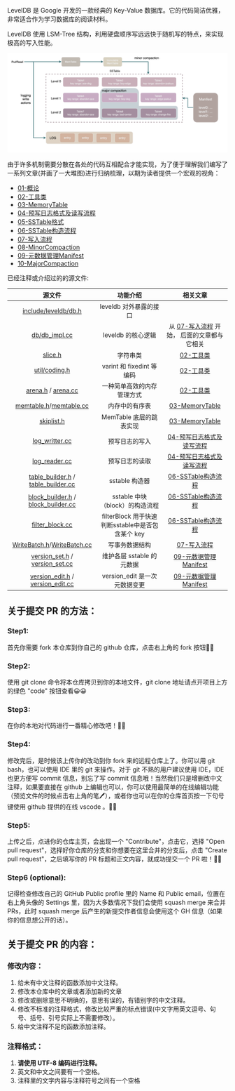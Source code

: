 LevelDB 是 Google 开发的一款经典的 Key-Value 数据库。它的代码简洁优雅，非常适合作为学习数据库的阅读材料。

LevelDB 使用 LSM-Tree 结构，利用硬盘顺序写远远快于随机写的特点，来实现极高的写入性能。

![](./articles/overview.png)

由于许多机制需要分散在各处的代码互相配合才能实现，为了便于理解我们编写了一系列文章(并画了一大堆图)进行归纳梳理，以期为读者提供一个宏观的视角：

- [01-概论](./articles/01-introduction.md)
- [02-工具类](./articles/02-utils.md)
- [03-MemoryTable](./articles/03-MemTable.md)
- [04-预写日志格式及读写流程](./articles/04-Log.md)
- [05-SSTable格式](./articles/05-SSTable.md)
- [06-SSTable构造流程](./articles/06-SSTableBuilder.md)
- [07-写入流程](./articles/07-WriteProcess.md)
- [08-MinorCompaction](./articles/08-MinorCompaction.md)
- [09-元数据管理Manifest](./articles/09-Manifest.md)
- [10-MajorCompaction](./articles/10-MajorCompaction.md)

已经注释或介绍过的的源文件:

|源文件|功能介绍|相关文章|
|:-:|:-:|:-:|
|[include/leveldb/db.h](./include/leveldb/db.h) | leveldb 对外暴露的接口 | |
|[db/db_impl.cc](./db/db_impl.cc)| leveldb 的核心逻辑 | 从 [07-写入流程](./articles/07-WriteProcess.md) 开始， 后面的文章都与它相关|
|[slice.h](./include/leveldb/slice.h) | 字符串类 | [02-工具类](./articles/02-utils.md) |
|[util/coding.h](./util/coding.h)| varint 和 fixedint 等编码 | [02-工具类](./articles/02-utils.md) |
|[arena.h](./util/arena.h) / [arena.cc](./util/arena.cc)|一种简单高效的内存管理方式| [02-工具类](./articles/02-utils.md) |
|[memtable.h](./db/memtable.h)/[memtable.cc](./db/memtable.cc)| 内存中的有序表 | [03-MemoryTable](./articles/03-MemTable.md) | 
|[skiplist.h](./db/skiplist.h)| MemTable 底层的跳表实现 | [03-MemoryTable](./articles/03-MemTable.md)  |
|[log_writter.cc](./db/log_writer.cc) | 预写日志的写入 | [04-预写日志格式及读写流程](./articles/04-Log.md) |
|[log_reader.cc](./db/log_reader.cc)| 预写日志的读取 | [04-预写日志格式及读写流程](./articles/04-Log.md) |
| [table_builder.h](./table/table_builder.h) / [table_builder.cc](./table/table_builder.cc)| sstable 构造器 | [06-SSTable构造流程](./articles/06-SSTableBuilder.md) |
|[block_builder.h](../table/block_builder.h) / [block_builder.cc](../table/block_builder.cc)| sstable 中块（block）的构造流程 | [06-SSTable构造流程](./articles/06-SSTableBuilder.md) |
|[filter_block.cc](./table/filter_block.cc)| filterBlock 用于快速判断sstable中是否包含某个 key | [06-SSTable构造流程](./articles/06-SSTableBuilder.md) |
|[WriteBatch.h](./include/write_batch.h)/[WriteBatch.cc](./db/write_batch.cc)| 写事务数据结构 | [07-写入流程](./articles/07-WriteProcess.md) |
|[version_set.h](./db/version_set.h) / [version_set.cc](./db/version_set.cc)| 维护各层 sstable 的元数据 | [09-元数据管理Manifest](./articles/09-Manifest.md) | 
|[version_edit.h](./db/version_edit.h) / [version_edit.cc](./db/version_edit.cc)| version_edit 是一次元数据变更 | [09-元数据管理Manifest](./articles/09-Manifest.md) | 

## 关于提交 PR 的方法：
### Step1:
首先你需要 fork 本仓库到你自己的 github 仓库，点击右上角的 fork 按钮🎉🎉<br>
### Step2:
使用 git clone 命令将本仓库拷贝到你的本地文件，git clone 地址请点开项目上方的绿色 "code" 按钮查看😀😀<br>
### Step3:
在你的本地对代码进行一番精心修改吧！🍉🍉<br>
### Step4:
修改完后，是时候该上传你的改动到你 fork 来的远程仓库上了。你可以用 git bash，也可以使用 IDE 里的 git 来操作。对于 git 不熟的用户建议使用 IDE，IDE 也更方便写 commit 信息，别忘了写 commit 信息哦！当然我们只是增删改中文注释，如果要直接在 github 上编辑也可以，你可以使用最简单的在线编辑功能（预览文件的时候点击右上角的笔🖊），或者你也可以在你的仓库首页按一下句号键使用 github 提供的在线 vscode 。🤔🤔<br>
### Step5:
上传之后，点进你的仓库主页，会出现一个 "Contribute"，点击它，选择 "Open pull request"，选择好你仓库的分支和你想要在这里合并的分支后，点击 "Create pull request"，之后填写你的 PR 标题和正文内容，就成功提交一个 PR 啦！🍭🍭
### Step6 (optional):
记得检查修改自己的 GitHub Public profile 里的 Name 和 Public email，位置在右上角头像的 Settings 里，因为大多数情况下我们会使用 squash merge 来合并 PRs，此时 squash merge 后产生的新提交作者信息会使用这个 GH 信息（如果你的信息想公开的话）。

## 关于提交 PR 的内容：

### 修改内容：
1. 给未有中文注释的函数添加中文注释。
2. 修改本仓库中的文章或者添加新的文章
3. 修改或删除意思不明确的，意思有误的，有错别字的中文注释。
4. 修改不标准的注释格式，修改比较严重的标点错误(中文字用英文逗号、句号、括号、引号实际上不需要修改）。
5. 给中文注释不足的函数添加注释。
   
### 注释格式：

1. **请使用 UTF-8 编码进行注释。**
2. 英文和中文之间要有一个空格。
3. 注释里的文字内容与注释符号之间有一个空格
